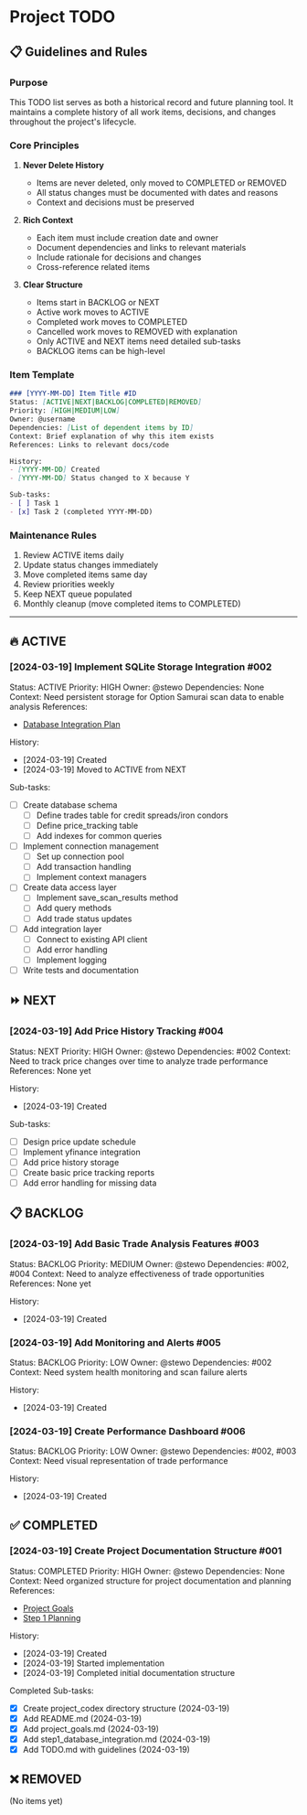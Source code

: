 # Project TODO

## 📋 Guidelines and Rules

### Purpose
This TODO list serves as both a historical record and future planning tool. It maintains a complete history of all work items, decisions, and changes throughout the project's lifecycle.

### Core Principles
1. **Never Delete History**
   - Items are never deleted, only moved to COMPLETED or REMOVED
   - All status changes must be documented with dates and reasons
   - Context and decisions must be preserved

2. **Rich Context**
   - Each item must include creation date and owner
   - Document dependencies and links to relevant materials
   - Include rationale for decisions and changes
   - Cross-reference related items

3. **Clear Structure**
   - Items start in BACKLOG or NEXT
   - Active work moves to ACTIVE
   - Completed work moves to COMPLETED
   - Cancelled work moves to REMOVED with explanation
   - Only ACTIVE and NEXT items need detailed sub-tasks
   - BACKLOG items can be high-level

### Item Template
```markdown
### [YYYY-MM-DD] Item Title #ID
Status: [ACTIVE|NEXT|BACKLOG|COMPLETED|REMOVED]
Priority: [HIGH|MEDIUM|LOW]
Owner: @username
Dependencies: [List of dependent items by ID]
Context: Brief explanation of why this item exists
References: Links to relevant docs/code

History:
- [YYYY-MM-DD] Created
- [YYYY-MM-DD] Status changed to X because Y

Sub-tasks:
- [ ] Task 1
- [x] Task 2 (completed YYYY-MM-DD)
```

### Maintenance Rules
1. Review ACTIVE items daily
2. Update status changes immediately
3. Move completed items same day
4. Review priorities weekly
5. Keep NEXT queue populated
6. Monthly cleanup (move completed items to COMPLETED)

---

## 🔥 ACTIVE

### [2024-03-19] Implement SQLite Storage Integration #002
Status: ACTIVE
Priority: HIGH
Owner: @stewo
Dependencies: None
Context: Need persistent storage for Option Samurai scan data to enable analysis
References: 
- [Database Integration Plan](./02_planning/development_chunks/step1_database_integration.md)

History:
- [2024-03-19] Created
- [2024-03-19] Moved to ACTIVE from NEXT

Sub-tasks:
- [ ] Create database schema
  - [ ] Define trades table for credit spreads/iron condors
  - [ ] Define price_tracking table
  - [ ] Add indexes for common queries
- [ ] Implement connection management
  - [ ] Set up connection pool
  - [ ] Add transaction handling
  - [ ] Implement context managers
- [ ] Create data access layer
  - [ ] Implement save_scan_results method
  - [ ] Add query methods
  - [ ] Add trade status updates
- [ ] Add integration layer
  - [ ] Connect to existing API client
  - [ ] Add error handling
  - [ ] Implement logging
- [ ] Write tests and documentation

## ⏩ NEXT

### [2024-03-19] Add Price History Tracking #004
Status: NEXT
Priority: HIGH
Owner: @stewo
Dependencies: #002
Context: Need to track price changes over time to analyze trade performance
References: None yet

History:
- [2024-03-19] Created

Sub-tasks:
- [ ] Design price update schedule
- [ ] Implement yfinance integration
- [ ] Add price history storage
- [ ] Create basic price tracking reports
- [ ] Add error handling for missing data

## 📋 BACKLOG

### [2024-03-19] Add Basic Trade Analysis Features #003
Status: BACKLOG
Priority: MEDIUM
Owner: @stewo
Dependencies: #002, #004
Context: Need to analyze effectiveness of trade opportunities
References: None yet

History:
- [2024-03-19] Created

### [2024-03-19] Add Monitoring and Alerts #005
Status: BACKLOG
Priority: LOW
Owner: @stewo
Dependencies: #002
Context: Need system health monitoring and scan failure alerts

History:
- [2024-03-19] Created

### [2024-03-19] Create Performance Dashboard #006
Status: BACKLOG
Priority: LOW
Owner: @stewo
Dependencies: #002, #003
Context: Need visual representation of trade performance

History:
- [2024-03-19] Created

## ✅ COMPLETED

### [2024-03-19] Create Project Documentation Structure #001
Status: COMPLETED
Priority: HIGH
Owner: @stewo
Dependencies: None
Context: Need organized structure for project documentation and planning
References: 
- [Project Goals](./01_overview/project_goals.md)
- [Step 1 Planning](./02_planning/development_chunks/step1_database_integration.md)

History:
- [2024-03-19] Created
- [2024-03-19] Started implementation
- [2024-03-19] Completed initial documentation structure

Completed Sub-tasks:
- [x] Create project_codex directory structure (2024-03-19)
- [x] Add README.md (2024-03-19)
- [x] Add project_goals.md (2024-03-19)
- [x] Add step1_database_integration.md (2024-03-19)
- [x] Add TODO.md with guidelines (2024-03-19)

## ❌ REMOVED

(No items yet) 